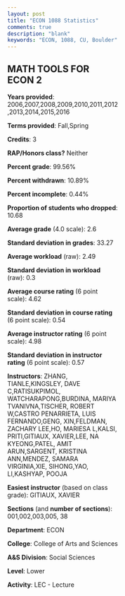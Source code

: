```yaml
---
layout: post
title: "ECON 1088 Statistics"
comments: true
description: "blank"
keywords: "ECON, 1088, CU, Boulder"
--- 
```

<head>
<script src="https://ajax.googleapis.com/ajax/libs/jquery/2.1.3/jquery.min.js"></script>
<script src="https://dl.dropboxusercontent.com/s/pc42nxpaw1ea4o9/highcharts.js?dl=0"></script>
<!-- <script src="../assets/js/highcharts.js"></script> -->
<style type="text/css">@font-face {
	font-family: "Bebas Neue";
	src: url(https://www.filehosting.org/file/details/544349/BebasNeue%20Regular.otf) format("opentype");
	}
	h1.Bebas { 
		font-family: "Bebas Neue", Verdana, Tahoma;
	}
</style>
</head>
<body>
	<div id="container" style="float: right; width: 45%; height: 88%; margin-left: 2.5%; margin-right: 2.5%;"></div>
	<script language="JavaScript">
		$(document).ready(function() {
		var chart = {type: 'column'};
		var title = {text: 'Grade Distribution'};
		var xAxis = {categories: ['A','B','C','D','F'],crosshair: true};
		var yAxis = {min: 0,title: {text: 'Percentage'}};
		var tooltip = {headerFormat: '<center><b><span style="font-size:20px">{point.key}</span></b></center>',
		               pointFormat: '<td style="padding:0"><b>{point.y:.1f}%</b></td>',
		               footerFormat: '</table>',shared: true,useHTML: true};
		var plotOptions = {column: {pointPadding: 0.0,borderWidth: 0}};  
		var credits = {enabled: false};var series= [{name: 'Percent',data: [28.32,33.5,23.72,6.97,7.48,]}];
		var json = {};
		json.chart = chart;
		json.title = title;
		json.tooltip = tooltip;
		json.xAxis = xAxis;
		json.yAxis = yAxis;  
		json.series = series;
		json.plotOptions = plotOptions;  
		json.credits = credits;
		$('#container').highcharts(json);
	});
	</script>
</body>
			   
## MATH TOOLS FOR ECON 2

**Years provided**: 2006,2007,2008,2009,2010,2011,2012,2013,2014,2015,2016

**Terms provided**: Fall,Spring

**Credits**: 3

**RAP/Honors class?** Neither

**Percent grade**: 99.56%

**Percent withdrawn**: 10.89%

**Percent incomplete**: 0.44%

**Proportion of students who dropped**: 10.68

**Average grade** (4.0 scale): 2.6

**Standard deviation in grades**: 33.27

**Average workload** (raw): 2.49

**Standard deviation in workload** (raw): 0.3

**Average course rating** (6 point scale): 4.62

**Standard deviation in course rating** (6 point scale): 0.54

**Average instructor rating** (6 point scale): 4.98

**Standard deviation in instructor rating** (6 point scale): 0.57

**Instructors**: ZHANG, TIANLE,KINGSLEY, DAVE C,RATISUKPIMOL, WATCHARAPONG,BURDINA, MARIYA TVANIVNA,TISCHER, ROBERT W,CASTRO PENARRIETA, LUIS FERNANDO,GENG, XIN,FELDMAN, ZACHARY LEE,HO, MARIESA L,KALSI, PRITI,GITIAUX, XAVIER,LEE, NA KYEONG,PATEL, AMIT ARUN,SARGENT, KRISTINA ANN,MENDEZ, SAMARA VIRGINIA,XIE, SIHONG,YAO, LI,KASHYAP, POOJA

**Easiest instructor** (based on class grade): GITIAUX, XAVIER

**Sections** (and **number of sections**): 001,002,003,005, 38

**Department**: ECON

**College**: College of Arts and Sciences

**A&S Division**: Social Sciences

**Level**: Lower

**Activity**: LEC - Lecture
